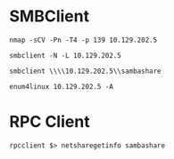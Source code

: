 # SMBClient
```
nmap -sCV -Pn -T4 -p 139 10.129.202.5
```

```
smbclient -N -L 10.129.202.5
```

```
smbclient \\\\10.129.202.5\\sambashare
```

```
enum4linux 10.129.202.5 -A
```
# RPC Client
```
rpcclient $> netsharegetinfo sambashare
```
